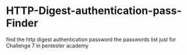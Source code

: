# HTTP-Digest-authentication-pass-Finder
find the http digest authentication password 
the passwords list just for Challenge 7 in pentester academy 
